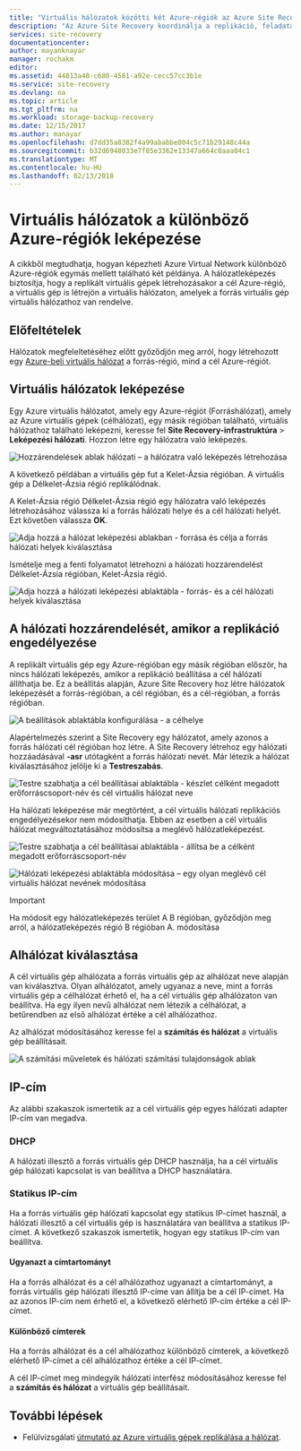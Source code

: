 ```yaml
---
title: "Virtuális hálózatok közötti két Azure-régiók az Azure Site Recovery leképezése |} Microsoft Docs"
description: "Az Azure Site Recovery koordinálja a replikáció, feladatátvétel és helyreállítási virtuális gépek és fizikai kiszolgálók. További információk a feladatátvétel az Azure-bA vagy másodlagos adatközpontba."
services: site-recovery
documentationcenter: 
author: mayanknayar
manager: rochakm
editor: 
ms.assetid: 44813a48-c680-4581-a92e-cecc57cc3b1e
ms.service: site-recovery
ms.devlang: na
ms.topic: article
ms.tgt_pltfrm: na
ms.workload: storage-backup-recovery
ms.date: 12/15/2017
ms.author: manayar
ms.openlocfilehash: d7dd35a8382f4a99ababbe804c5c71b29148c44a
ms.sourcegitcommit: b32d6948033e7f85e3362e13347a664c0aaa04c1
ms.translationtype: MT
ms.contentlocale: hu-HU
ms.lasthandoff: 02/13/2018
---
```

# <a name="map-virtual-networks-in-different-azure-regions"></a>Virtuális hálózatok a különböző Azure-régiók leképezése


A cikkből megtudhatja, hogyan képezheti Azure Virtual Network különböző Azure-régiók egymás mellett található két példánya. A hálózatleképezés biztosítja, hogy a replikált virtuális gépek létrehozásakor a cél Azure-régió, a virtuális gép is létrejön a virtuális hálózaton, amelyek a forrás virtuális gép virtuális hálózathoz van rendelve.  

## <a name="prerequisites"></a>Előfeltételek
Hálózatok megfeleltetéséhez előtt győződjön meg arról, hogy létrehozott egy [Azure-beli virtuális hálózat](../virtual-network/virtual-networks-overview.md) a forrás-régió, mind a cél Azure-régiót.

## <a name="map-virtual-networks"></a>Virtuális hálózatok leképezése

Egy Azure virtuális hálózatot, amely egy Azure-régiót (Forráshálózat), amely az Azure virtuális gépek (célhálózat), egy másik régióban található, virtuális hálózathoz található leképezni, keresse fel **Site Recovery-infrastruktúra**  >  **Leképezési hálózati**. Hozzon létre egy hálózatra való leképezés.

![Hozzárendelések ablak hálózati – a hálózatra való leképezés létrehozása](./media/site-recovery-network-mapping-azure-to-azure/network-mapping1.png)


A következő példában a virtuális gép fut a Kelet-Ázsia régióban. A virtuális gép a Délkelet-Ázsia régió replikálódnak.

A Kelet-Ázsia régió Délkelet-Ázsia régió egy hálózatra való leképezés létrehozásához válassza ki a forrás hálózati helye és a cél hálózati helyét. Ezt követően válassza **OK**.

![Adja hozzá a hálózat leképezési ablakban - forrása és célja a forrás hálózati helyek kiválasztása](./media/site-recovery-network-mapping-azure-to-azure/network-mapping2.png)


Ismételje meg a fenti folyamatot létrehozni a hálózati hozzárendelést Délkelet-Ázsia régióban, Kelet-Ázsia régió.

![Adja hozzá a hálózati leképezési ablaktábla - forrás- és a cél hálózati helyek kiválasztása](./media/site-recovery-network-mapping-azure-to-azure/network-mapping3.png)


## <a name="map-a-network-when-you-enable-replication"></a>A hálózati hozzárendelését, amikor a replikáció engedélyezése

A replikált virtuális gép egy Azure-régióban egy másik régióban először, ha nincs hálózati leképezés, amikor a replikáció beállítása a cél hálózati állíthatja be. Ez a beállítás alapján, Azure Site Recovery hoz létre hálózatok leképezését a forrás-régióban, a cél régióban, és a cél-régióban, a forrás régióban.   

![A beállítások ablaktábla konfigurálása - a célhelye](./media/site-recovery-network-mapping-azure-to-azure/network-mapping4.png)

Alapértelmezés szerint a Site Recovery egy hálózatot, amely azonos a forrás hálózati cél régióban hoz létre. A Site Recovery létrehoz egy hálózati hozzáadásával **-asr** utótagként a forrás hálózati nevét. Már létezik a hálózat kiválasztásához jelölje ki a **Testreszabás**.

![Testre szabhatja a cél beállításai ablaktábla - készlet célként megadott erőforráscsoport-név és cél virtuális hálózat neve](./media/site-recovery-network-mapping-azure-to-azure/network-mapping5.png)

Ha hálózati leképezése már megtörtént, a cél virtuális hálózati replikációs engedélyezésekor nem módosíthatja. Ebben az esetben a cél virtuális hálózat megváltoztatásához módosítsa a meglévő hálózatleképezést.  

![Testre szabhatja a cél beállításai ablaktábla - állítsa be a célként megadott erőforráscsoport-név](./media/site-recovery-network-mapping-azure-to-azure/network-mapping6.png)

![Hálózati leképezési ablaktábla módosítása – egy olyan meglévő cél virtuális hálózat nevének módosítása](./media/site-recovery-network-mapping-azure-to-azure/modify-network-mapping.png)

> [!IMPORTANT]
> Ha módosít egy hálózatleképezés terület A B régióban, győződjön meg arról, a hálózatleképezés régió B régióban A. módosítása
>
>


## <a name="subnet-selection"></a>Alhálózat kiválasztása
A cél virtuális gép alhálózata a forrás virtuális gép az alhálózat neve alapján van kiválasztva. Olyan alhálózatot, amely ugyanaz a neve, mint a forrás virtuális gép a célhálózat érhető el, ha a cél virtuális gép alhálózaton van beállítva. Ha egy ilyen nevű alhálózat nem létezik a célhálózat, a betűrendben az első alhálózat értéke a cél alhálózathoz. 

Az alhálózat módosításához keresse fel a **számítás és hálózat** a virtuális gép beállításait.

![A számítási műveletek és hálózati számítási tulajdonságok ablak](./media/site-recovery-network-mapping-azure-to-azure/modify-subnet.png)


## <a name="ip-address"></a>IP-cím

Az alábbi szakaszok ismertetik az a cél virtuális gép egyes hálózati adapter IP-cím van megadva.

### <a name="dhcp"></a>DHCP
A hálózati illesztő a forrás virtuális gép DHCP használja, ha a cél virtuális gép hálózati kapcsolat is van beállítva a DHCP használatára.

### <a name="static-ip-address"></a>Statikus IP-cím
Ha a forrás virtuális gép hálózati kapcsolat egy statikus IP-címet használ, a hálózati illesztő a cél virtuális gép is használatára van beállítva a statikus IP-címet. A következő szakaszok ismertetik, hogyan egy statikus IP-cím van beállítva.

#### <a name="same-address-space"></a>Ugyanazt a címtartományt

Ha a forrás alhálózat és a cél alhálózathoz ugyanazt a címtartományt, a forrás virtuális gép hálózati illesztő IP-címe van állítja be a cél IP-címet. Ha az azonos IP-cím nem érhető el, a következő elérhető IP-cím értéke a cél IP-címet.

#### <a name="different-address-spaces"></a>Különböző címterek

Ha a forrás alhálózat és a cél alhálózathoz különböző címterek, a következő elérhető IP-címet a cél alhálózathoz értéke a cél IP-címet.

A cél IP-címet meg mindegyik hálózati interfész módosításához keresse fel a **számítás és hálózat** a virtuális gép beállításait.

## <a name="next-steps"></a>További lépések

* Felülvizsgálati [útmutató az Azure virtuális gépek replikálása a hálózat](site-recovery-azure-to-azure-networking-guidance.md).
